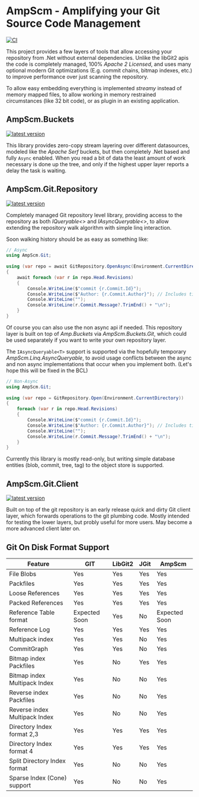 # AmpScm - Amplifying your Git Source Code Management
[![CI](https://github.com/AmpScm/AmpScm/actions/workflows/msbuild.yml/badge.svg)](https://github.com/AmpScm/AmpScm/actions/workflows/msbuild.yml)

This project provides a few layers of tools that allow accessing your repository from .Net without external dependencies. Unlike the libGit2 apis the code is completely managed, 100% *Apache 2 Licensed*, and uses many optional modern Git optimizations (E.g. commit chains, bitmap indexes, etc.) to improve performance over just scanning the repository.

To allow easy embedding everything is implemented *streamy* instead of  memory mapped files, to allow working in memory restrained circumstances (like 32 bit code), or as plugin in an existing application.

## AmpScm.Buckets
[![latest version](https://img.shields.io/nuget/v/AmpScm.Buckets)](https://www.nuget.org/packages/AmpScm.Buckets)

This library provides zero-copy stream layering over different datasources, modeled like the *Apache Serf* buckets, but then completely .Net based and fully `Async` enabled. When you read a bit of data the least amount of work necessary is done up the tree, and only if the highest upper layer reports a delay the task is waiting.

## AmpScm.Git.Repository
[![latest version](https://img.shields.io/nuget/v/AmpScm.Git.Repository)](https://www.nuget.org/packages/AmpScm.Git.Repository)

Completely managed Git repository level library, providing access to the repository as both *IQueryable<>* and *IAsyncQueryable<>*, to allow extending the repository walk algorithm with simple linq interaction.
  
Soon walking history should be as easy as something like:
  
```cs
// Async
using AmpScm.Git;
    
using (var repo = await GitRepository.OpenAsync(Environment.CurrentDirectory))
{
    await foreach (var r in repo.Head.Revisions)
    {
        Console.WriteLine($"commit {r.Commit.Id}");
        Console.WriteLine($"Author: {r.Commit.Author}"); // Includes timestamp
        Console.WriteLine("");
        Console.WriteLine(r.Commit.Message?.TrimEnd() + "\n");
    }
}
```

Of course you can also use the non async api if needed. This repository layer is built on top of *Amp.Buckets* via *AmpScm.Buckets.Git*, which could
be used separately if you want to write your own repository layer.

The `IAsyncQueryable<T>` support is supported via the hopefully temporary *AmpScm.Linq.AsyncQueryable*, to avoid usage conflicts between the async and non async implementations that occur when you implement both. (Let's hope this will be fixed in the BCL)
  
```cs
// Non-Async
using AmpScm.Git;
    
using (var repo = GitRepository.Open(Environment.CurrentDirectory))
{
    foreach (var r in repo.Head.Revisions)
    {
        Console.WriteLine($"commit {r.Commit.Id}");
        Console.WriteLine($"Author: {r.Commit.Author}"); // Includes timestamp
        Console.WriteLine("");
        Console.WriteLine(r.Commit.Message?.TrimEnd() + "\n");
    }
}
```
 
  
Currently this library is mostly read-only, but writing simple database entities (blob, commit, tree, tag) to the object store is supported.
  
## AmpScm.Git.Client
[![latest version](https://img.shields.io/nuget/v/AmpScm.Git.Client)](https://www.nuget.org/packages/AmpScm.Git.Client)
  
Built on top of the git repository is an early release quick and dirty Git client layer, which forwards operations to the git plumbing code. Mostly
intended for testing the lower layers, but probly useful for more users. May become a more advanced client later on.


## Git On Disk Format Support
|Feature                        | GIT           | LibGit2   | JGit    | AmpScm        |
| ----------------------------- | ------------- | --------- | ------- | ------------- |
| File Blobs                    | Yes           | Yes       | Yes     | Yes           |
| Packfiles                     | Yes           | Yes       | Yes     | Yes           |
| Loose References              | Yes           | Yes       | Yes     | Yes           |
| Packed References             | Yes           | Yes       | Yes     | Yes           |
| Reference Table format        | Expected Soon | Yes       | No      | Expected Soon |
| Reference Log                 | Yes           | Yes       | Yes     | Yes           |
| Multipack index               | Yes           | Yes       | No      | Yes           |
| CommitGraph                   | Yes           | Yes       | No      | Yes           |
| Bitmap index Packfiles        | Yes           | No        | Yes     | Yes           |
| Bitmap index Multipack Index  | Yes           | No        | No      | Yes           |
| Reverse index Packfiles       | Yes           | No        | No      | Yes           |
| Reverse index Multipack Index | Yes           | No        | No      | Yes           |
| Directory Index format 2,3    | Yes           | Yes       | Yes     | Yes           |
| Directory Index format 4      | Yes           | Yes       | Yes     | Yes           |
| Split Directory Index format  | Yes           | No        | No      | Yes           |
| Sparse Index (Cone) support   | Yes           | No        | No      | Yes           |
